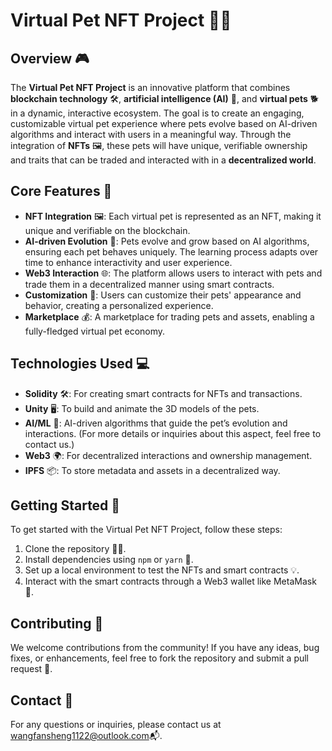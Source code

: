 # Virtual Pet NFT Project 🐾🌐

## Overview 🎮

The **Virtual Pet NFT Project** is an innovative platform that combines **blockchain technology** 🛠️, **artificial intelligence (AI)** 🤖, and **virtual pets** 🐕 in a dynamic, interactive ecosystem. The goal is to create an engaging, customizable virtual pet experience where pets evolve based on AI-driven algorithms and interact with users in a meaningful way. Through the integration of **NFTs** 🖼️, these pets will have unique, verifiable ownership and traits that can be traded and interacted with in a **decentralized world**.

## Core Features 🚀

- **NFT Integration** 🖼️: Each virtual pet is represented as an NFT, making it unique and verifiable on the blockchain.
- **AI-driven Evolution** 🤖: Pets evolve and grow based on AI algorithms, ensuring each pet behaves uniquely. The learning process adapts over time to enhance interactivity and user experience.
- **Web3 Interaction** 🌐: The platform allows users to interact with pets and trade them in a decentralized manner using smart contracts.
- **Customization** 🎨: Users can customize their pets' appearance and behavior, creating a personalized experience.
- **Marketplace** 💰: A marketplace for trading pets and assets, enabling a fully-fledged virtual pet economy.

## Technologies Used 💻

- **Solidity** 🛠️: For creating smart contracts for NFTs and transactions.
- **Unity** 🖥️: To build and animate the 3D models of the pets.
- **AI/ML** 🤖: AI-driven algorithms that guide the pet’s evolution and interactions. (For more details or inquiries about this aspect, feel free to contact us.)
- **Web3** 🌍: For decentralized interactions and ownership management.
- **IPFS** 📦: To store metadata and assets in a decentralized way.

## Getting Started 🏁

To get started with the Virtual Pet NFT Project, follow these steps:

1. Clone the repository 🐱‍💻.
2. Install dependencies using `npm` or `yarn` 🔧.
3. Set up a local environment to test the NFTs and smart contracts 💡.
4. Interact with the smart contracts through a Web3 wallet like MetaMask 🦊.

## Contributing 🤝

We welcome contributions from the community! If you have any ideas, bug fixes, or enhancements, feel free to fork the repository and submit a pull request 🔄.

## Contact 📧

For any questions or inquiries, please contact us at wangfansheng1122@outlook.com📬.


